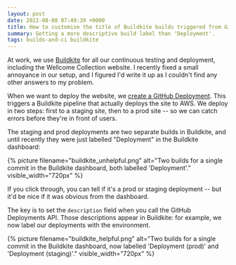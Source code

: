 ```yaml
---
layout: post
date: 2022-08-08 07:49:39 +0000
title: How to customise the title of Buildkite builds triggered from GitHub deployments
summary: Getting a more descriptive build label than 'Deployment'.
tags: builds-and-ci buildkite
---
```


At work, we use [Buildkite] for all our continuous testing and deployment, including the Wellcome Collection website.
I recently fixed a small annoyance in our setup, and I figured I'd write it up as I couldn't find any other answers to my problem.

When we want to deploy the website, we [create a GitHub Deployment][GHD].
This triggers a Buildkite pipeline that actually deploys the site to AWS.
We deploy in two steps: first to a staging site, then to a prod site -- so we can catch errors before they're in front of users.

The staging and prod deployments are two separate builds in Buildkite, and until recently they were just labelled "Deployment" in the Buildkite dashboard:

{%
  picture
  filename="buildkite_unhelpful.png"
  alt="Two builds for a single commit in the Buildkite dashboard, both labelled 'Deployment'."
  visible_width="720px"
%}

If you click through, you can tell if it's a prod or staging deployment -- but it'd be nice if it was obvious from the dashboard.

The key is to set the `description` field when you call the GitHub Deployments API.
Those descriptions appear in Buildkite: for example, we now label our deployments with the environment.

{%
  picture
  filename="buildkite_helpful.png"
  alt="Two builds for a single commit in the Buildkite dashboard, now labelled 'Deployment (prod)' and 'Deployment (staging)'."
  visible_width="720px"
%}

[Buildkite]: https://buildkite.com/
[GHD]: https://docs.github.com/en/rest/deployments/deployments#create-a-deployment
